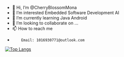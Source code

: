 - 👋 Hi, I’m @CherryBlossomMona
- 👀 I’m interested Embedded Software Development  AI 
- 🌱 I’m currently learning Java Android
- 💞️ I’m looking to collaborate on ...
- 📫 How to reach me 
-         Email: 1016930771@outlook.com
[![Top Langs](https://github-readme-stats.vercel.app/api/top-langs/?username=anuraghazra&langs_count=8)](https://github.com/anuraghazra/github-readme-stats)
<!---
CherryBlossomMona/CherryBlossomMona is a ✨ special ✨ repository because its `README.md` (this file) appears on your GitHub profile.
You can click the Preview link to take a look at your changes.
--->
